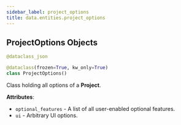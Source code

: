 ```yaml
---
sidebar_label: project_options
title: data.entities.project_options
---
```


## ProjectOptions Objects

```python
@dataclass_json

@dataclass(frozen=True, kw_only=True)
class ProjectOptions()
```

Class holding all options of a **Project**.

**Attributes**:

- `optional_features` - A list of all user-enabled optional features.
- `ui` - Arbitrary UI options.

